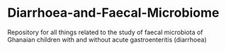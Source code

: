 # Diarrhoea-and-Faecal-Microbiome
Repository for all things related to the study of faecal microbiota of Ghanaian children with and without acute gastroenteritis (diarrhoea)
